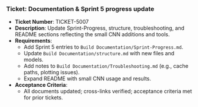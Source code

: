 ### Ticket: Documentation & Sprint 5 progress update

- **Ticket Number**: TICKET-5007
- **Description**: Update Sprint-Progress, structure, troubleshooting, and README sections reflecting the small CNN additions and tools.
- **Requirements**:
  - Add Sprint 5 entries to `Build Documentation/Sprint-Progress.md`.
  - Update `Build Documentation/structure.md` with new files and models.
  - Add notes to `Build Documentation/Troubleshooting.md` (e.g., cache paths, plotting issues).
  - Expand README with small CNN usage and results.
- **Acceptance Criteria**:
  - All documents updated; cross-links verified; acceptance criteria met for prior tickets. 
